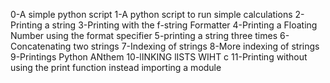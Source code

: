 0-A simple python script
1-A python script to run simple calculations
2-Printing a string
3-Printing with the f-string Formatter
4-Printing a Floating Number using the format specifier
5-printing a string three times 
6-Concatenating two strings
7-Indexing of strings
8-More indexing of strings
9-Printings Python ANthem
10-lINKING lISTS WIHT c
11-Printing without using the print function instead importing a module
